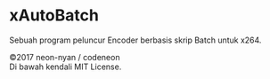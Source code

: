 # xAutoBatch
Sebuah program peluncur Encoder berbasis skrip Batch untuk x264.

©2017 neon-nyan / codeneon <br/>
Di bawah kendali MIT License.
